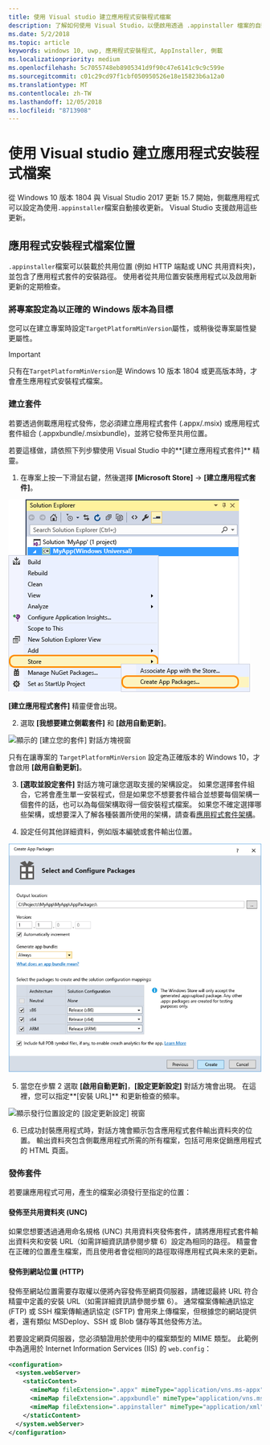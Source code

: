 ```yaml
---
title: 使用 Visual studio 建立應用程式安裝程式檔案
description: 了解如何使用 Visual Studio，以便啟用透過 .appinstaller 檔案的自動更新。
ms.date: 5/2/2018
ms.topic: article
keywords: windows 10, uwp, 應用程式安裝程式, AppInstaller, 側載
ms.localizationpriority: medium
ms.openlocfilehash: 5c7055748eb8905341d9f90c47e6141c9c9c599e
ms.sourcegitcommit: c01c29cd97f1cbf050950526e18e15823b6a12a0
ms.translationtype: MT
ms.contentlocale: zh-TW
ms.lasthandoff: 12/05/2018
ms.locfileid: "8713908"
---
```

# <a name="create-an-app-installer-file-with-visual-studio"></a>使用 Visual studio 建立應用程式安裝程式檔案

從 Windows 10 版本 1804 與 Visual Studio 2017 更新 15.7 開始，側載應用程式可以設定為使用`.appinstaller`檔案自動接收更新。 Visual Studio 支援啟用這些更新。

## <a name="app-installer-file-location"></a>應用程式安裝程式檔案位置
`.appinstaller`檔案可以裝載於共用位置 (例如 HTTP 端點或 UNC 共用資料夾)，並包含了應用程式套件的安裝路徑。 使用者從共用位置安裝應用程式以及啟用新更新的定期檢查。 


### <a name="configure-the-project-to-target-the-correct-windows-version"></a>將專案設定為以正確的 Windows 版本為目標

您可以在建立專案時設定`TargetPlatformMinVersion`屬性，或稍後從專案屬性變更屬性。 

>[!IMPORTANT]
> 只有在`TargetPlatformMinVersion`是 Windows 10 版本 1804 或更高版本時，才會產生應用程式安裝程式檔案。


### <a name="create-packages"></a>建立套件

若要透過側載應用程式發佈，您必須建立應用程式套件 (.appx/.msix) 或應用程式套件組合 (.appxbundle/.msixbundle)，並將它發佈至共用位置。

若要這樣做，請依照下列步驟使用 Visual Studio 中的**\[建立應用程式套件\]** 精靈。

1. 在專案上按一下滑鼠右鍵，然後選擇 **\[Microsoft Store\]** -> **\[建立應用程式套件\]**。  

![導覽至 [建立應用程式套件] 的操作功能表](images/packaging-screen2.jpg)   

**\[建立應用程式套件\]** 精靈便會出現。

2. 選取 **\[我想要建立側載套件\]** 和 **\[啟用自動更新\]**。  

![顯示的 [建立您的套件] 對話方塊視窗](images/select-sideloading.png)  

只有在讓專案的 `TargetPlatformMinVersion` 設定為正確版本的 Windows 10，才會啟用 **\[啟用自動更新\]**。

3. **\[選取並設定套件\]** 對話方塊可讓您選取支援的架構設定。 如果您選擇套件組合，它將會產生單一安裝程式，但是如果您不想要套件組合並想要每個架構一個套件的話，也可以為每個架構取得一個安裝程式檔案。  如果您不確定選擇哪些架構，或想要深入了解各種裝置所使用的架構，請查看[應用程式套件架構](device-architecture.md)。

4. 設定任何其他詳細資料，例如版本編號或套件輸出位置。

![顯示套件設定的 [建立應用程式套件] 視窗](images/packaging-screen5.jpg)  

5. 當您在步驟 2 選取 **\[啟用自動更新\]**，**\[設定更新設定\]** 對話方塊會出現。 在這裡，您可以指定**\[安裝 URL\]** 和更新檢查的頻率。

![顯示發行位置設定的 [設定更新設定] 視窗](images/sideloading-screen.png)  

6. 已成功封裝應用程式時，對話方塊會顯示包含應用程式套件輸出資料夾的位置。 輸出資料夾包含側載應用程式所需的所有檔案，包括可用來促銷應用程式的 HTML 頁面。

### <a name="publish-packages"></a>發佈套件

若要讓應用程式可用，產生的檔案必須發行至指定的位置：

#### <a name="publish-to-shared-folders-unc"></a>發佈至共用資料夾 (UNC)

如果您想要透過通用命名規格 (UNC) 共用資料夾發佈套件，請將應用程式套件輸出資料夾和安裝 URL（如需詳細資訊請參閱步驟 6）設定為相同的路徑。 精靈會在正確的位置產生檔案，而且使用者會從相同的路徑取得應用程式與未來的更新。

#### <a name="publish-to-a-web-location-http"></a>發佈到網站位置 (HTTP)

發佈至網站位置需要存取權以便將內容發佈至網頁伺服器，請確認最終 URL 符合精靈中定義的安裝 URL（如需詳細資訊請參閱步驟 6）。 通常檔案傳輸通訊協定 (FTP) 或 SSH 檔案傳輸通訊協定 (SFTP) 會用來上傳檔案，但根據您的網站提供者，還有類似 MSDeploy、SSH 或 Blob 儲存等其他發佈方法。

若要設定網頁伺服器，您必須驗證用於使用中的檔案類型的 MIME 類型。 此範例中為適用於 Internet Information Services (IIS) 的 `web.config`：

```xml
<configuration>
  <system.webServer>
    <staticContent>
      <mimeMap fileExtension=".appx" mimeType="application/vns.ms-appx" />
      <mimeMap fileExtension=".appxbundle" mimeType="application/vns.ms-appx" />
      <mimeMap fileExtension=".appinstaller" mimeType="application/xml" />
    </staticContent>  
  </system.webServer>  
</configuration>
```




















